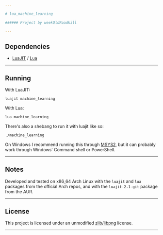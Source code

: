 ```yaml
---

# lua_machine_learning

###### Project by weekOldRoadkill

---
```





## Dependencies

- [LuaJIT](https://luajit.org/) / [Lua](https://www.lua.org/)

---




## Running


With LuaJIT:

```sh
luajit machine_learning
```


With Lua:

```sh
lua machine_learning
```


There's also a shebang to run it with luajit like so:

```sh
./machine_learning
```


On Windows I recommend running this through [MSYS2](https://www.msys2.org/), but it can
probably work through Windows' Command shell or PowerShell.


---




## Notes

Developed and tested on x86_64 Arch Linux with the `luajit` and `lua` packages from the
official Arch repos, and with the `luajit-2.1-git` package from the AUR.

---




## License

This project is licensed under an unmodified
[zlib/libpng](https://opensource.org/licenses/Zlib) license.

---
